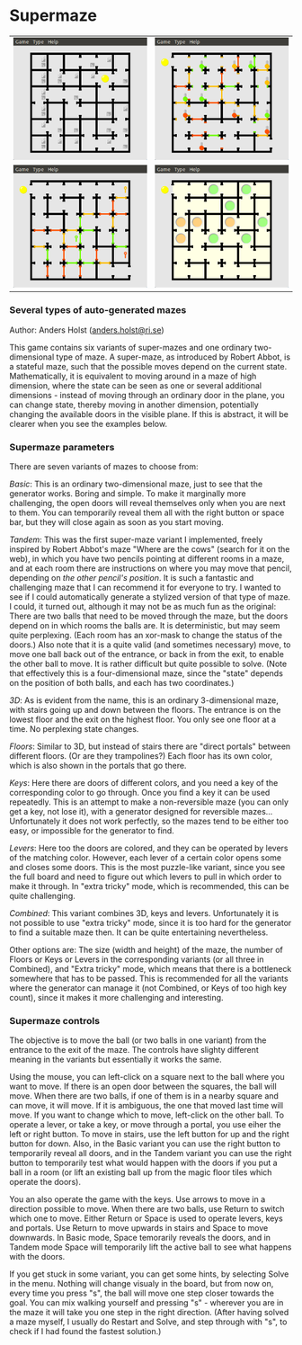 # Supermaze

<table>
<tr>
<td><img src="https://raw.githubusercontent.com/Anders-Holst/sgt-puzzles-aho-extensions/main/supermaze1.png"></td>
<td><img src="https://raw.githubusercontent.com/Anders-Holst/sgt-puzzles-aho-extensions/main/supermaze2.png"></td>
</tr>
<tr>
<td><img src="https://raw.githubusercontent.com/Anders-Holst/sgt-puzzles-aho-extensions/main/supermaze3.png"></td>
<td><img src="https://raw.githubusercontent.com/Anders-Holst/sgt-puzzles-aho-extensions/main/supermaze4.png"></td>
</tr>
</table>

### Several types of auto-generated mazes

Author: Anders Holst (anders.holst@ri.se)

This game contains six variants of super-mazes and one ordinary
two-dimensional type of maze. A super-maze, as introduced by Robert
Abbot, is a stateful maze, such that the possible moves depend on the
current state. Mathematically, it is equivalent to moving around in a
maze of high dimension, where the state can be seen as one or several
additional dimensions - instead of moving through an ordinary door in
the plane, you can change state, thereby moving in another dimension,
potentially changing the available doors in the visible plane. If this
is abstract, it will be clearer when you see the examples below.

### Supermaze parameters

There are seven variants of mazes to choose from:

*Basic*: This is an ordinary two-dimensional maze, just to see that
the generator works. Boring and simple. To make it marginally more
challenging, the open doors will reveal themselves only when you are
next to them. You can temporarily reveal them all with the right
button or space bar, but they will close again as soon as you start
moving.

*Tandem*: This was the first super-maze variant I implemented,
freely inspired by Robert Abbot's maze "Where are the cows" (search
for it on the web), in which you have two pencils pointing at
different rooms in a maze, and at each room there are instructions on
where you may move that pencil, depending on *the other pencil's
position*. It is such a fantastic and challenging maze that I can
recommend it for everyone to try. I wanted to see if I could
automatically generate a stylized version of that type of maze. I
could, it turned out, although it may not be as much fun as the
original: There are two balls that need to be moved through the maze,
but the doors depend on in which rooms the balls are. It is
deterministic, but may seem quite perplexing. (Each room has an
xor-mask to change the status of the doors.) Also note that it is a
quite valid (and sometimes necessary) move, to move one ball back out
of the entrance, or back in from the exit, to enable the other ball to
move. It is rather difficult but quite possible to solve. (Note that
effectively this is a four-dimensional maze, since the "state" depends
on the position of both balls, and each has two coordinates.)

*3D*: As is evident from the name, this is an ordinary 3-dimensional
maze, with stairs going up and down between the floors. The entrance
is on the lowest floor and the exit on the highest floor. You only
see one floor at a time. No perplexing state changes.

*Floors*: Similar to 3D, but instead of stairs there are "direct
portals" between different floors. (Or are they trampolines?) Each
floor has its own color, which is also shown in the portals that go
there.

*Keys*: Here there are doors of different colors, and you need a key
of the corresponding color to go through. Once you find a key it can
be used repeatedly. This is an attempt to make a non-reversible maze
(you can only get a key, not lose it), with a generator designed for
reversible mazes... Unfortunately it does not work perfectly, so the
mazes tend to be either too easy, or impossible for the generator to
find.

*Levers*: Here too the doors are colored, and they can be operated
by levers of the matching color. However, each lever of a certain
color opens some and closes some doors. This is the most puzzle-like
variant, since you see the full board and need to figure out which
levers to pull in which order to make it through. In "extra tricky"
mode, which is recommended, this can be quite challenging.

*Combined*: This variant combines 3D, keys and levers. Unfortunately
it is not possible to use "extra tricky" mode, since it is too hard
for the generator to find a suitable maze then. It can be quite
entertaining nevertheless.

Other options are: The size (width and height) of the maze, the number
of Floors or Keys or Levers in the corresponding variants (or all
three in Combined), and "Extra tricky" mode, which means that there is
a bottleneck somewhere that has to be passed. This is recommended for
all the variants where the generator can manage it (not Combined, or
Keys of too high key count), since it makes it more challenging and
interesting.

### Supermaze controls

The objective is to move the ball (or two balls in one variant) from
the entrance to the exit of the maze. The controls have slighty
different meaning in the variants but essentially it works the same.

Using the mouse, you can left-click on a square next to the ball where
you want to move. If there is an open door between the squares, the
ball will move. When there are two balls, if one of them is in a
nearby square and can move, it will move. If it is ambiguous, the one
that moved last time will move. If you want to change which to move,
left-click on the other ball. To operate a lever, or take a key, or
move through a portal, you use eiher the left or right button. To move
in stairs, use the left button for up and the right button for down.
Also, in the Basic variant you can use the right button to temporarily
reveal all doors, and in the Tandem variant you can use the right
button to temporarily test what would happen with the doors if you put
a ball in a room (or lift an existing ball up from the magic floor
tiles which operate the doors).

You an also operate the game with the keys. Use arrows to move in a
direction possible to move. When there are two balls, use Return to
switch which one to move. Either Return or Space is used to operate
levers, keys and portals. Use Return to move upwards in stairs and
Space to move downwards. In Basic mode, Space temorarily reveals the
doors, and in Tandem mode Space will temporarily lift the active ball
to see what happens with the doors.

If you get stuck in some variant, you can get some hints, by selecting
Solve in the menu. Nothing will change visualy in the board, but from
now on, every time you press "s", the ball will move one step closer
towards the goal. You can mix walking yourself and pressing "s" -
wherever you are in the maze it will take you one step in the right
direction. (After having solved a maze myself, I usually do Restart
and Solve, and step through with "s", to check if I had found the
fastest solution.)
